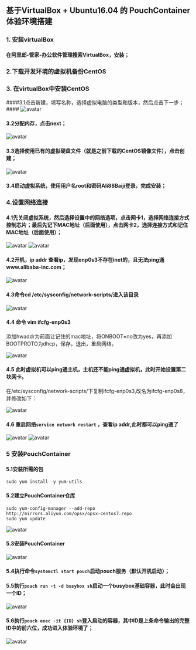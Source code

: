 ## 基于VirtualBox + Ubuntu16.04 的 PouchContainer 体验环境搭建 ##
### 1. 安装virtualBox ###
#### 在阿里郎-管家-办公软件管理搜索VirtualBox，安装； ####
### 2.下载开发环境的虚拟机备份CentOS  ###
### 3.	在virtualBox中安装CentOS ###
####3.1点击新建，填写名称，选择虚拟电脑的类型和版本，然后点击下一步； ####
![avatar](https://img.alicdn.com/tfs/TB1ikQpHHGYBuNjy0FoXXciBFXa-802-461.bmp)
#### 3.2分配内存，点击next； ####
![avatar](https://img.alicdn.com/tfs/TB1RUubaO6guuRjy1XdXXaAwpXa-364-254.png)
#### 3.3选择使用已有的虚拟硬盘文件（就是之前下载的CentOS镜像文件），点击创建； ####
![avatar](https://img.alicdn.com/tfs/TB1L9GaH21TBuNjy0FjXXajyXXa-364-313.png)
#### 3.4启动虚拟系统，使用用户名root和密码Ali88Baiji登录，完成安装； ####
### 4.设置网络连接 ###
#### 4.1先关闭虚拟系统，然后选择设置中的网络选项，点击网卡1，选择网络连接方式控制芯片；最后先记下MAC地址（后面使用），点击网卡2，选择连接方式和记住MAC地址（后面使用）； ####
![avatar](https://img.alicdn.com/tfs/TB1QvicaO6guuRjy1XdXXaAwpXa-470-396.png)
![avatar](https://img.alicdn.com/tfs/TB1jFbOHMmTBuNjy1XbXXaMrVXa-357-262.png)
#### 4.2开机，ip addr 查看ip，发现enp0s3不存在inet的，且无法ping通www.alibaba-inc.com； ####
![avatar](https://img.alicdn.com/tfs/TB1G2y0HWmWBuNjy1XaXXXCbXXa-478-260.png)
#### 4.3命令cd /etc/sysconfig/network-scripts/进入该目录 ####
![avatar](https://img.alicdn.com/tfs/TB1NOZrHHGYBuNjy0FoXXciBFXa-488-151.png)
#### 4.4	命令 vim ifcfg-enp0s3 ####
添加hwaddr为前面让记住的mac地址，将ONBOOT=no改为yes，再添加BOOTPROTO为dhcp，保存，退出，重启网络。

![avatar](https://img.alicdn.com/tfs/TB1xPcXHQyWBuNjy0FpXXassXXa-312-246.png)
#### 4.5 此时虚拟机可以ping通主机，主机还不能ping通虚拟机，此时开始设置第二块网卡。 ####
在/etc/sysconfig/network-scripts/下复制ifcfg-enp0s3,改名为ifcfg-enp0s8，并修改如下：

![avatar](https://img.alicdn.com/tfs/TB1y2lCH4GYBuNjy0FnXXX5lpXa-298-265.png)
#### 4.6	重启网络`service network restart` ，查看ip addr,此时都可以ping通了 ####
![avatar](https://img.alicdn.com/tfs/TB1h6MXHQyWBuNjy0FpXXassXXa-554-188.png)
![avatar](https://img.alicdn.com/tfs/TB16XgBHKSSBuNjy0FlXXbBpVXa-554-96.png)
### 5 安装PouchContainer ###
#### 5.1安装所需的包 ####
    sudo yum install -y yum-utils
#### 5.2建立PouchContainer仓库 ####
    sudo yum-config-manager --add-repo http://mirrors.aliyun.com/opsx/opsx-centos7.repo
    sudo yum update
![avatar](https://img.alicdn.com/tfs/TB1TReraO6guuRjy1XdXXaAwpXa-554-97.png)
#### 5.3安装PouchContainer ####
![avatar](https://img.alicdn.com/tfs/TB1ELUuHKuSBuNjy1XcXXcYjFXa-390-93.png)
#### 5.4执行命令`systemctl start pouch`启动pouch服务（默认开机启动）； ####
#### 5.5执行`pouch run -t -d busybox sh`启动一个busybox基础容器，此时会出现一个ID； ####
![avatar](https://img.alicdn.com/tfs/TB1ykZrHHGYBuNjy0FoXXciBFXa-455-48.png)
#### 5.6执行`pouch exec -it {ID} sh`登入启动的容器，其中ID是上条命令输出的完整ID中的前六位，成功进入体验环境了； ####
![avatar](https://img.alicdn.com/tfs/TB1gaABHKSSBuNjy0FlXXbBpVXa-460-50.png)